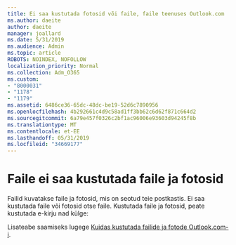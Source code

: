 ```yaml
---
title: Ei saa kustutada fotosid või faile, faile teenuses Outlook.com
ms.author: daeite
author: daeite
manager: joallard
ms.date: 5/31/2019
ms.audience: Admin
ms.topic: article
ROBOTS: NOINDEX, NOFOLLOW
localization_priority: Normal
ms.collection: Adm_O365
ms.custom:
- "8000031"
- "1178"
- "1179"
ms.assetid: 6486ce36-65dc-48dc-be19-52d6c7890956
ms.openlocfilehash: 4b292661c4d9c58ad1ff3bb62c6d62f871c664d2
ms.sourcegitcommit: 6a79e457f0326c2bf1ac96006e93603d94245f8b
ms.translationtype: MT
ms.contentlocale: et-EE
ms.lasthandoff: 05/31/2019
ms.locfileid: "34669177"
---
```

# <a name="cant-delete-files-or-photos-from-files"></a>Faile ei saa kustutada faile ja fotosid

Failid kuvatakse faile ja fotosid, mis on seotud teie postkastis. Ei saa kustutada faile või fotosid otse faile. Kustutada faile ja fotosid, peate kustutada e-kirju nad külge:

Lisateabe saamiseks lugege [Kuidas kustutada failide ja fotode Outlook.com-i](https://support.office.com/article/bae0531f-040f-4c42-90b9-786ca718c16d.aspx).